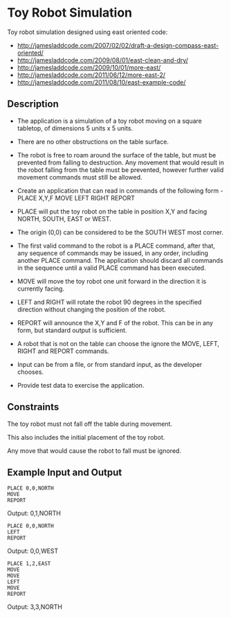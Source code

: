 # Toy Robot Simulation
Toy robot simulation designed using east oriented code:
- http://jamesladdcode.com/2007/02/02/draft-a-design-compass-east-oriented/
- http://jamesladdcode.com/2009/08/01/east-clean-and-dry/
- http://jamesladdcode.com/2009/10/01/more-east/
- http://jamesladdcode.com/2011/06/12/more-east-2/
- http://jamesladdcode.com/2011/08/10/east-example-code/﻿

## Description

- The application is a simulation of a toy robot moving on a square tabletop, of dimensions 5 units x 5 units.

- There are no other obstructions on the table surface.

- The robot is free to roam around the surface of the table, but must be prevented from falling to destruction. Any movement that would result in the robot falling from the table must be prevented, however further valid movement commands must still be allowed.

- Create an application that can read in commands of the following form - PLACE X,Y,F MOVE LEFT RIGHT REPORT

- PLACE will put the toy robot on the table in position X,Y and facing NORTH, SOUTH, EAST or WEST.

- The origin (0,0) can be considered to be the SOUTH WEST most corner.

- The first valid command to the robot is a PLACE command, after that, any sequence of commands may be issued, in any order, including another PLACE command. The application should discard all commands in the sequence until a valid PLACE command has been executed.

- MOVE will move the toy robot one unit forward in the direction it is currently facing.

- LEFT and RIGHT will rotate the robot 90 degrees in the specified direction without changing the position of the robot.

- REPORT will announce the X,Y and F of the robot. This can be in any form, but standard output is sufficient.

- A robot that is not on the table can choose the ignore the MOVE, LEFT, RIGHT and REPORT commands.

- Input can be from a file, or from standard input, as the developer chooses.

- Provide test data to exercise the application.

## Constraints

The toy robot must not fall off the table during movement.

This also includes the initial placement of the toy robot.

Any move that would cause the robot to fall must be ignored.

## Example Input and Output
```
PLACE 0,0,NORTH
MOVE
REPORT
```
Output: 0,1,NORTH

```
PLACE 0,0,NORTH
LEFT
REPORT
```
Output: 0,0,WEST

```
PLACE 1,2,EAST
MOVE
MOVE
LEFT
MOVE
REPORT
```
Output: 3,3,NORTH
